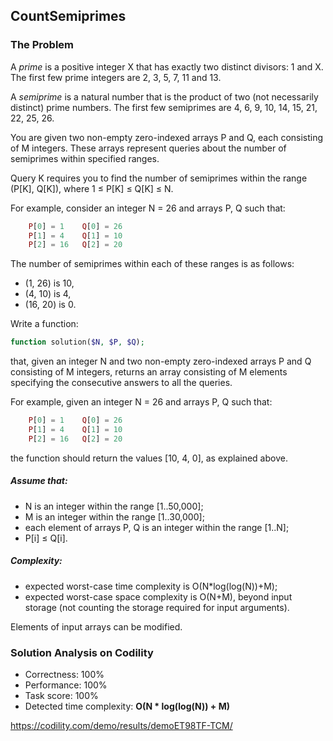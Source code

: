 ## CountSemiprimes

### The Problem

A *prime* is a positive integer X that has exactly two distinct divisors: 1 and X. The first few prime integers are 2, 3, 5, 7, 11 and 13.

A *semiprime* is a natural number that is the product of two (not necessarily distinct) prime numbers. The first few semiprimes are 4, 6, 9, 10, 14, 15, 21, 22, 25, 26.

You are given two non-empty zero-indexed arrays P and Q, each consisting of M integers. These arrays represent queries about the number of semiprimes within specified ranges.

Query K requires you to find the number of semiprimes within the range (P[K], Q[K]), where 1 ≤ P[K] ≤ Q[K] ≤ N.

For example, consider an integer N = 26 and arrays P, Q such that:
```php
    P[0] = 1    Q[0] = 26
    P[1] = 4    Q[1] = 10
    P[2] = 16   Q[2] = 20
```
The number of semiprimes within each of these ranges is as follows:

* (1, 26) is 10,
* (4, 10) is 4,
* (16, 20) is 0.

Write a function:
```php
function solution($N, $P, $Q);
```
that, given an integer N and two non-empty zero-indexed arrays P and Q consisting of M integers, returns an array consisting of M elements specifying the consecutive answers to all the queries.

For example, given an integer N = 26 and arrays P, Q such that:
```php
    P[0] = 1    Q[0] = 26
    P[1] = 4    Q[1] = 10
    P[2] = 16   Q[2] = 20
```
the function should return the values [10, 4, 0], as explained above.

##### Assume that:
* N is an integer within the range [1..50,000];
* M is an integer within the range [1..30,000];
* each element of arrays P, Q is an integer within the range [1..N];
* P[i] ≤ Q[i].

##### Complexity:
* expected worst-case time complexity is O(N*log(log(N))+M);
* expected worst-case space complexity is O(N+M), beyond input storage (not counting the storage required for input arguments).

Elements of input arrays can be modified.

### Solution Analysis on Codility
* Correctness: 100%
* Performance: 100%
* Task score: 100%
* Detected time complexity: __O(N * log(log(N)) + M)__

https://codility.com/demo/results/demoET98TF-TCM/
